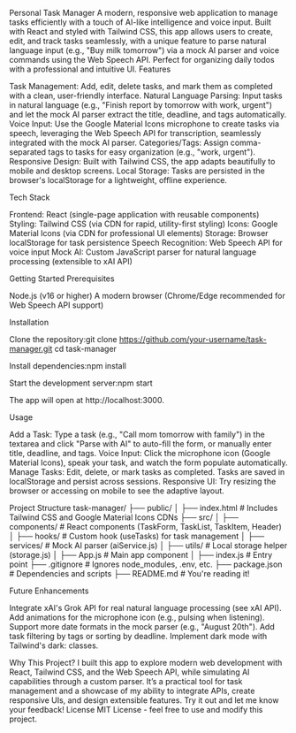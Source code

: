 Personal Task Manager
A modern, responsive web application to manage tasks efficiently with a touch of AI-like intelligence and voice input. Built with React and styled with Tailwind CSS, this app allows users to create, edit, and track tasks seamlessly, with a unique feature to parse natural language input (e.g., "Buy milk tomorrow") via a mock AI parser and voice commands using the Web Speech API. Perfect for organizing daily todos with a professional and intuitive UI.
Features

Task Management: Add, edit, delete tasks, and mark them as completed with a clean, user-friendly interface.
Natural Language Parsing: Input tasks in natural language (e.g., "Finish report by tomorrow with work, urgent") and let the mock AI parser extract the title, deadline, and tags automatically.
Voice Input: Use the Google Material Icons microphone to create tasks via speech, leveraging the Web Speech API for transcription, seamlessly integrated with the mock AI parser.
Categories/Tags: Assign comma-separated tags to tasks for easy organization (e.g., "work, urgent").
Responsive Design: Built with Tailwind CSS, the app adapts beautifully to mobile and desktop screens.
Local Storage: Tasks are persisted in the browser's localStorage for a lightweight, offline experience.

Tech Stack

Frontend: React (single-page application with reusable components)
Styling: Tailwind CSS (via CDN for rapid, utility-first styling)
Icons: Google Material Icons (via CDN for professional UI elements)
Storage: Browser localStorage for task persistence
Speech Recognition: Web Speech API for voice input
Mock AI: Custom JavaScript parser for natural language processing (extensible to xAI API)

Getting Started
Prerequisites

Node.js (v16 or higher)
A modern browser (Chrome/Edge recommended for Web Speech API support)

Installation

Clone the repository:git clone https://github.com/your-username/task-manager.git
cd task-manager

Install dependencies:npm install

Start the development server:npm start

The app will open at http://localhost:3000.

Usage

Add a Task: Type a task (e.g., "Call mom tomorrow with family") in the textarea and click "Parse with AI" to auto-fill the form, or manually enter title, deadline, and tags.
Voice Input: Click the microphone icon (Google Material Icons), speak your task, and watch the form populate automatically.
Manage Tasks: Edit, delete, or mark tasks as completed. Tasks are saved in localStorage and persist across sessions.
Responsive UI: Try resizing the browser or accessing on mobile to see the adaptive layout.

Project Structure
task-manager/
├── public/
│ ├── index.html # Includes Tailwind CSS and Google Material Icons CDNs
├── src/
│ ├── components/ # React components (TaskForm, TaskList, TaskItem, Header)
│ ├── hooks/ # Custom hook (useTasks) for task management
│ ├── services/ # Mock AI parser (aiService.js)
│ ├── utils/ # Local storage helper (storage.js)
│ ├── App.js # Main app component
│ ├── index.js # Entry point
├── .gitignore # Ignores node_modules, .env, etc.
├── package.json # Dependencies and scripts
├── README.md # You're reading it!

Future Enhancements

Integrate xAI's Grok API for real natural language processing (see xAI API).
Add animations for the microphone icon (e.g., pulsing when listening).
Support more date formats in the mock parser (e.g., "August 20th").
Add task filtering by tags or sorting by deadline.
Implement dark mode with Tailwind's dark: classes.

Why This Project?
I built this app to explore modern web development with React, Tailwind CSS, and the Web Speech API, while simulating AI capabilities through a custom parser. It’s a practical tool for task management and a showcase of my ability to integrate APIs, create responsive UIs, and design extensible features. Try it out and let me know your feedback!
License
MIT License - feel free to use and modify this project.
